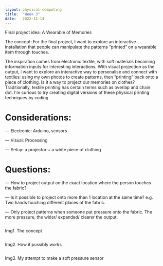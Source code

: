 ```yaml
---
layout: physical-computing
title:  "Week 3"
date:   2022-11-14
---
```


<div id="content-container">
 <div class="col w-45">
    <div class="text-wrapper">
      <p class="bold">Final project idea: A Wearable of Memories</p>
      <p>The concept: For the final project, I want to explore an interactive installation that people can manipulate the patterns “printed” on a wearable item through touches.</p>
      <p>The inspiration comes from electronic textile, with soft materials becoming information inputs for interesting interactions. With visual projection as the output, I want to explore an interactive way to personalise and connect with textiles: using my own photos to create patterns, then “printing” back onto a piece of clothing. Is it a way to project our memories on clothes? Traditionally, textile printing has certain terms such as overlap and chain dot. I'm curious to try creating digital versions of these physical printing techniques by coding.</p>
    <h1>Considerations:</h1>
        <p>— Electronic: Arduino, sensors</p>
        <p>— Visual: Processing</p>
        <p>— Setup: a projector + a white piece of clothing</p>
    <h1>Questions:</h1>
        <p>— How to project output on the exact location where the person touches the fabric?</p>
        <p>— Is it possible to project onto more than 1 location at the same time? e.g. Two hands touching different places of the fabric.</p>
        <p>— Only project patterns when someone put pressure onto the fabric. The more pressure, the wider/ expanded/ clearer the output.</p>
    </div>
    </div>
  <div class="col w-45">
    <div class="img-wrapper">
      <img src="{{site.baseurl}}/assets/img/physical-computing/week3/1.jpeg" alt="">
      <p>Img1. The concept</p>
    </div>
    <div class="img-wrapper">
      <img src="{{site.baseurl}}/assets/img/physical-computing/week3/2.jpeg" alt="">
      <p>Img2. How it possibly works</p>
    </div>
    <div class="img-wrapper">
      <img src="{{site.baseurl}}/assets/img/physical-computing/week3/3.jpg" alt="">
      <p>Img3. My attempt to make a soft pressure sensor</p>
    </div>
  </div>
</div>